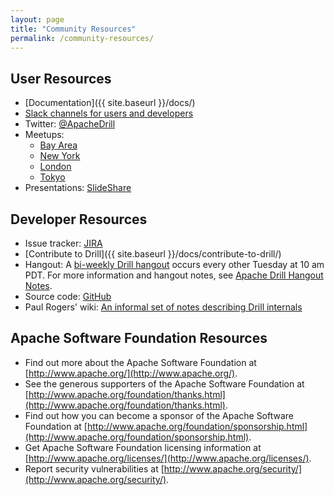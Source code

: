 ```yaml
---
layout: page
title: "Community Resources"
permalink: /community-resources/
---
```


## User Resources

* [Documentation]({{ site.baseurl }}/docs/)
* [Slack channels for users and developers](https://apache-drill.slack.com/)
* Twitter: [@ApacheDrill](https://twitter.com/ApacheDrill)
* Meetups:
    * [Bay Area](http://www.meetup.com/Bay-Area-Apache-Drill-User-Group/)
    * [New York](http://www.meetup.com/New-York-Apache-Drill-Meetup/)
    * [London](http://www.meetup.com/London-Apache-Drill/)
    * [Tokyo](http://drill.connpass.com/)
* Presentations: [SlideShare](http://www.slideshare.net/ApacheDrill/)

## Developer Resources

* Issue tracker: [JIRA](https://issues.apache.org/jira/browse/DRILL/)
* [Contribute to Drill]({{ site.baseurl }}/docs/contribute-to-drill/)
* Hangout: A [bi-weekly Drill hangout](https://plus.google.com/hangouts/_/event/ci4rdiju8bv04a64efj5fedd0lc) occurs every other Tuesday at 10 am PDT. For more information and hangout notes, see [Apache Drill Hangout Notes](https://docs.google.com/document/d/1o2GvZUtJvKzN013JdM715ZBzhseT0VyZ9WgmLMeeUUk/edit?ts=5744c15c#heading=h.z8q6drmaybbj).
* Source code: [GitHub](https://github.com/apache/drill) 
* Paul Rogers' wiki: [An informal set of notes describing Drill internals](https://github.com/paul-rogers/drill/wiki)

## Apache Software Foundation Resources 

* Find out more about the Apache Software Foundation at [http://www.apache.org/](http://www.apache.org/).
* See the generous supporters of the Apache Software Foundation at [http://www.apache.org/foundation/thanks.html](http://www.apache.org/foundation/thanks.html).
* Find out how you can become a sponsor of the Apache Software Foundation at [http://www.apache.org/foundation/sponsorship.html](http://www.apache.org/foundation/sponsorship.html).
* Get Apache Software Foundation licensing information at [http://www.apache.org/licenses/](http://www.apache.org/licenses/).
* Report security vulnerabilities at [http://www.apache.org/security/](http://www.apache.org/security/). 
